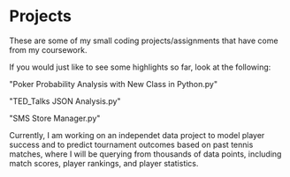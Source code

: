 # Projects
These are some of my small coding projects/assignments that have come from my coursework.

If you would just like to see some highlights so far, look at the following:

"Poker Probability Analysis with New Class in Python.py"

"TED_Talks JSON Analysis.py"

"SMS Store Manager.py"

Currently, I am working on an independet data project to model player success and to predict tournament outcomes based on past tennis matches, where I will be querying from thousands of data points, including match scores, player rankings, and player statistics.

